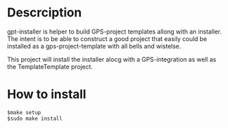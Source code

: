 # Descrciption
gpt-installer is helper to build GPS-project templates
allong with an installer.
The intent is to be able to construct a good project that 
easily could be installed as a gps-project-template with all bells and wistelse.


This project will install the installer alocg with a GPS-integration as
well as the TemplateTemplate project.

# How to install
```
$make setup
$sudo make install
```
